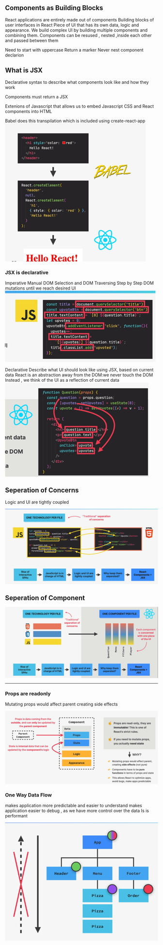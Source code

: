 ## Components as Building Blocks
React applications are entirely made out of components
Building blocks of user interfaces in React
Piece of UI that has its own data, logic and appearance.
We build complex UI  by building multiple components and combining them.
Components can be resused , nested ,inside each other and passed between them


Need to start with uppercase
Return a marker
Never nest component declarion

## What is JSX
Declarative syntax to describe what components look like and how they work

Components must return a JSX

Extenions of Javascript that allows us to embed Javascript CSS and React components into HTML


Babel does this transpilation which is included using create-react-app
![image info](../images/04_JSX.png)


### JSX is declarative

Imperative
Manual DOM Selection and DOM Traversing
Step by Step DOM mutations until we reach desired UI
![image info](../images/05_Imperative.png)

Declarative
Describe what UI should look like using JSX, based on current data
React is an abstraction away from the DOM:we never touch the DOM
Instead , we think of the UI as a reflection of current data
![image info](../images/06_declarative.png)

## Seperation of Concerns
Logic and UI are tightly coupled

![image info](../images/07_Seperation.png)

## Seperation of Component 
![image info](../images/08_Seperation_Exist.png)

---

### Props are readonly 
Mutating props would affect parent 
creating side effects


![img info](../images/01_Props.png)


### One Way Data Flow
makes application more predictable and easier to  understand
makes application easier to debug , as we have more control over the data
Is is performant


![img info](../images/02_DataFlow.png)